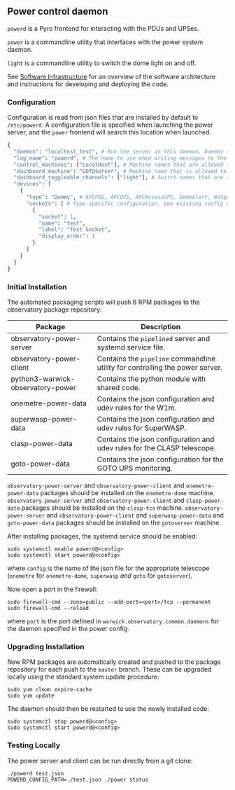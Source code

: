 ## Power control daemon

`powerd` is a Pyro frontend for interacting with the PDUs and UPSes.

`power` is a commandline utility that interfaces with the power system daemon.

`light` is a commandline utility to switch the dome light on and off.

See [Software Infrastructure](https://github.com/warwick-one-metre/docs/wiki/Software-Infrastructure) for an overview of the software architecture and instructions for developing and deploying the code.

### Configuration

Configuration is read from json files that are installed by default to `/etc/powerd`.
A configuration file is specified when launching the power server, and the `power` frontend will search this location when launched.

```python
{
  "daemon": "localhost_test", # Run the server as this daemon. Daemon types are registered in `warwick.observatory.common.daemons`.
  "log_name": "powerd", # The name to use when writing messages to the observatory log.
  "control_machines": ["LocalHost"], # Machine names that are allowed to control (rather than just query) state. Machine names are registered in `warwick.observatory.common.IP`.
  "dashboard_machine": "GOTOServer", # Machine name that is allowed to call the `dashboard_switch` method to control lights from the web UI.
  "dashboard_toggleable_channels": ["light"], # Switch names that are allowed to be toggled by `dasboard_switch`.
  "devices": [
    {
      "type": "Dummy", # APCPDU, APCUPS, APCAccessUPS, DomeAlert, NetgearPOE, ETH002, BatteryVoltmeter, Dummy, DummyUPS
      "sockets": [ # Type-specific configuration. See existing config definitions and config.py for details
        {
          "socket": 1,
          "name": "test",
          "label": "Test Socket",
          "display_order": 1
        }
      ]
    }
  ]
}
```

### Initial Installation

The automated packaging scripts will push 6 RPM packages to the observatory package repository:

| Package           | Description |
| ----------------- | ------ |
| observatory-power-server | Contains the `pipelined` server and systemd service file. |
| observatory-power-client | Contains the `pipeline` commandline utility for controlling the power server. |
| python3-warwick-observatory-power | Contains the python module with shared code. |
| onemetre-power-data | Contains the json configuration and udev rules for the W1m. |
| superwasp-power-data | Contains the json configuration and udev rules for SuperWASP. |
| clasp-power-data | Contains the json configuration and udev rules for the CLASP telescope. |
| goto-power-data | Contains the json configuration for the GOTO UPS monitoring. |


`observatory-power-server` and `observatory-power-client` and `onemetre-power-data` packages should be installed on the `onemetre-dome` machine.
`observatory-power-server` and `observatory-power-client` and `clasp-power-data` packages should be installed on the `clasp-tcs` machine.
`observatory-power-server` and `observatory-power-client` and `superwasp-power-data` and `goto-power-data` packages should be installed on the `gotoserver` machine.

After installing packages, the systemd service should be enabled:

```
sudo systemctl enable powerd@<config>
sudo systemctl start powerd@<config>
```

where `config` is the name of the json file for the appropriate telescope (`onemetre` for `onemetre-dome`, `superwasp` *and* `goto` for `gotoserver`).

Now open a port in the firewall:
```
sudo firewall-cmd --zone=public --add-port=<port>/tcp --permanent
sudo firewall-cmd --reload
```
where `port` is the port defined in `warwick.observatory.common.daemons` for the daemon specified in the power config.

### Upgrading Installation

New RPM packages are automatically created and pushed to the package repository for each push to the `master` branch.
These can be upgraded locally using the standard system update procedure:
```
sudo yum clean expire-cache
sudo yum update
```

The daemon should then be restarted to use the newly installed code:
```
sudo systemctl stop powerd@<config>
sudo systemctl start powerd@<config>
```

### Testing Locally

The power server and client can be run directly from a git clone:
```
./powerd test.json
POWERD_CONFIG_PATH=./test.json ./power status
```
